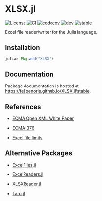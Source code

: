 
# XLSX.jl

[![License][license-img]](LICENSE)
[![CI][ci-img]][ci-url]
[![codecov][codecov-img]][codecov-url]
[![dev][docs-dev-img]][docs-dev-url]
[![stable][docs-stable-img]][docs-stable-url]

[license-img]: http://img.shields.io/badge/license-MIT-brightgreen.svg?style=flat-square
[ci-img]: https://github.com/felipenoris/XLSX.jl/workflows/CI/badge.svg
[ci-url]: https://github.com/felipenoris/XLSX.jl/actions?query=workflow%3ACI
[codecov-img]: https://img.shields.io/codecov/c/github/felipenoris/XLSX.jl/master.svg?label=codecov&style=flat-square
[codecov-url]: http://codecov.io/github/felipenoris/XLSX.jl?branch=master
[docs-dev-img]: https://img.shields.io/badge/docs-dev-blue.svg?style=flat-square
[docs-dev-url]: https://felipenoris.github.io/XLSX.jl/dev
[docs-stable-img]: https://img.shields.io/badge/docs-stable-blue.svg?style=flat-square
[docs-stable-url]: https://felipenoris.github.io/XLSX.jl/stable

Excel file reader/writer for the Julia language.

## Installation

```julia
julia> Pkg.add("XLSX")
```

## Documentation

Package documentation is hosted at https://felipenoris.github.io/XLSX.jl/stable.

## References

* [ECMA Open XML White Paper](https://www.ecma-international.org/news/TC45_current_work/OpenXML%20White%20Paper.pdf)

* [ECMA-376](https://www.ecma-international.org/publications/standards/Ecma-376.htm)

* [Excel file limits](https://support.office.com/en-gb/article/excel-specifications-and-limits-1672b34d-7043-467e-8e27-269d656771c3)

## Alternative Packages

* [ExcelFiles.jl](https://github.com/davidanthoff/ExcelFiles.jl)

* [ExcelReaders.jl](https://github.com/davidanthoff/ExcelReaders.jl)

* [XLSXReader.jl](https://github.com/mpastell/XLSXReader.jl)

* [Taro.jl](https://github.com/aviks/Taro.jl)
